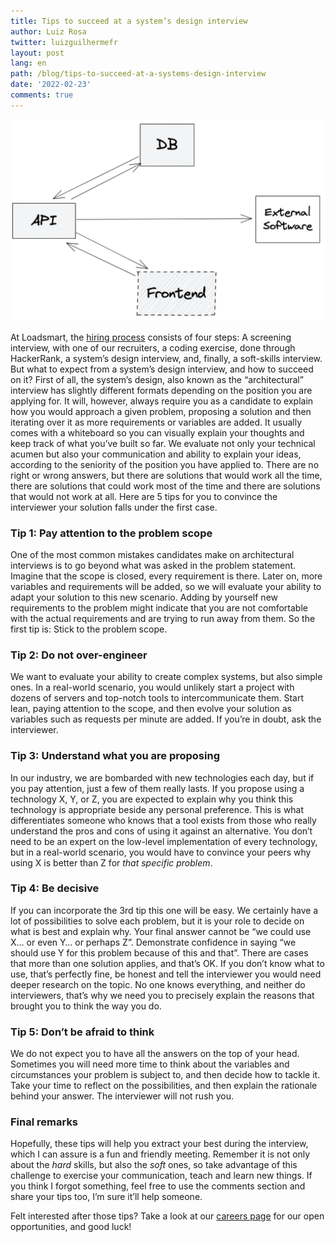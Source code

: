 ```yaml
---
title: Tips to succeed at a system’s design interview
author: Luiz Rosa
twitter: luizguilhermefr
layout: post
lang: en
path: /blog/tips-to-succeed-at-a-systems-design-interview
date: '2022-02-23'
comments: true
---
```


![cover](./cover.png)

At Loadsmart, the [hiring process](https://github.com/loadsmart/culture/blob/main/hiring/interviewing.md) consists of four steps:
A screening interview, with one of our recruiters, a coding exercise, done through HackerRank, a system’s design interview, and, finally, a soft-skills interview.
But what to expect from a system’s design interview, and how to succeed on it?
First of all, the system’s design, also known as the “architectural” interview has slightly different formats depending on the position you are applying for.
It will, however, always require you as a candidate to explain how you would approach a given problem, proposing a solution and then iterating over it as more requirements or variables are added.
It usually comes with a whiteboard so you can visually explain your thoughts and keep track of what you’ve built so far.
We evaluate not only your technical acumen but also your communication and ability to explain your ideas, according to the seniority of the position you have applied to.
There are no right or wrong answers, but there are solutions that would work all the time, there are solutions that could work most of the time and there are solutions that would not work at all.
Here are 5 tips for you to convince the interviewer your solution falls under the first case.

### Tip 1: Pay attention to the problem scope

One of the most common mistakes candidates make on architectural interviews is to go beyond what was asked in the problem statement.
Imagine that the scope is closed, every requirement is there.
Later on, more variables and requirements will be added, so we will evaluate your ability to adapt your solution to this new scenario.
Adding by yourself new requirements to the problem might indicate that you are not comfortable with the actual requirements and are trying to run away from them.
So the first tip is: Stick to the problem scope.

### Tip 2: Do not over-engineer

We want to evaluate your ability to create complex systems, but also simple ones.
In a real-world scenario, you would unlikely start a project with dozens of servers and top-notch tools to intercommunicate them.
Start lean, paying attention to the scope, and then evolve your solution as variables such as requests per minute are added.
If you’re in doubt, ask the interviewer.

### Tip 3: Understand what you are proposing

In our industry, we are bombarded with new technologies each day, but if you pay attention, just a few of them really lasts.
If you propose using a technology X, Y, or Z, you are expected to explain why you think this technology is appropriate beside any personal preference.
This is what differentiates someone who knows that a tool exists from those who really understand the pros and cons of using it against an alternative.
You don’t need to be an expert on the low-level implementation of every technology, but in a real-world scenario, you would have to convince your peers why using X is better than Z for _that specific problem_.

### Tip 4: Be decisive

If you can incorporate the 3rd tip this one will be easy.
We certainly have a lot of possibilities to solve each problem, but it is your role to decide on what is best and explain why.
Your final answer cannot be “we could use X… or even Y… or perhaps Z”.
Demonstrate confidence in saying “we should use Y for this problem because of this and that”.
There are cases that more than one solution applies, and that’s OK.
If you don’t know what to use, that’s perfectly fine, be honest and tell the interviewer you would need deeper research on the topic.
No one knows everything, and neither do interviewers, that’s why we need you to precisely explain the reasons that brought you to think the way you do.

### Tip 5: Don’t be afraid to think

We do not expect you to have all the answers on the top of your head.
Sometimes you will need more time to think about the variables and circumstances your problem is subject to, and then decide how to tackle it.
Take your time to reflect on the possibilities, and then explain the rationale behind your answer.
The interviewer will not rush you.

### Final remarks

Hopefully, these tips will help you extract your best during the interview, which I can assure is a fun and friendly meeting.
Remember it is not only about the _hard_ skills, but also the _soft_ ones, so take advantage of this challenge to exercise your communication, teach and learn new things.
If you think I forgot something, feel free to use the comments section and share your tips too, I’m sure it’ll help someone.

Felt interested after those tips?
Take a look at our [careers page](https://jobs.lever.co/loadsmart) for our open opportunities, and good luck!
